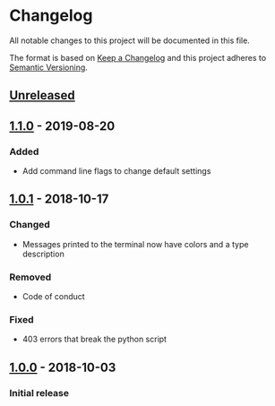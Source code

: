 # Changelog
All notable changes to this project will be documented in this file.

The format is based on [Keep a Changelog](http://keepachangelog.com/en/1.0.0/) and this project adheres to [Semantic Versioning](http://semver.org/spec/v2.0.0.html).

## [Unreleased](https://github.com/CytoDev/python-edbc/compare/master...dev)

## [1.1.0] - 2019-08-20
### Added
 - Add command line flags to change default settings

## [1.0.1] - 2018-10-17
### Changed
 - Messages printed to the terminal now have colors and a type description

### Removed
 - Code of conduct

### Fixed
 - 403 errors that break the python script

## [1.0.0] - 2018-10-03
### Initial release

[1.1.0]: https://github.com/CytoDev/python-edbc/compare/v1.0.0...v1.1.0
[1.0.1]: https://github.com/CytoDev/python-edbc/compare/v1.0.0...v1.0.1
[1.0.0]: https://github.com/CytoDev/python-edbc/compare/a18526...v1.0.0

<!-- Order of listing changes:
### Added
### Changed
### Deprecated
### Removed
### Fixed
### Security
-->
